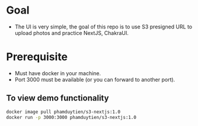 # Goal
- The UI is very simple, the goal of this repo is to use S3 presigned URL to upload photos and practice NextJS, ChakraUI.
# Prerequisite

- Must have docker in your machine.
- Port 3000 must be available (or you can forward to another port).

## To view demo functionality

```bash
docker image pull phamduytien/s3-nextjs:1.0
docker run -p 3000:3000 phamduytien/s3-nextjs:1.0
```

